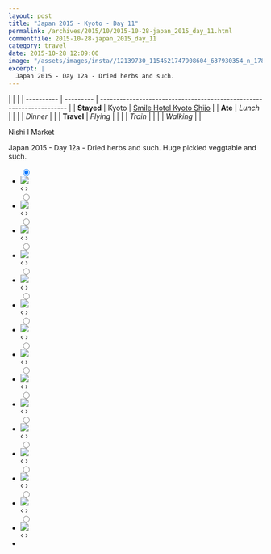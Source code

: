 ```yaml
---
layout: post
title: "Japan 2015 - Kyoto - Day 11"
permalink: /archives/2015/10/2015-10-28-japan_2015_day_11.html
commentfile: 2015-10-28-japan_2015_day_11
category: travel
date: 2015-10-28 12:09:00
image: "/assets/images/insta//12139730_1154521747908604_637930354_n_17845028107047535.jpg"
excerpt: |
  Japan 2015 - Day 12a - Dried herbs and such.
---
```


|            |           |
| ---------- | --------- | -------------------------------------------------------------------- |
| **Stayed** | Kyoto     | [Smile Hotel Kyoto Shijo](https://maps.app.goo.gl/pjVHpfHsrZjjza9B9) |
| **Ate**    | _Lunch_   |                                                                      |
|            | _Dinner_  |                                                                      |
| **Travel** | _Flying_  |                                                                      |
|            | _Train_   |                                                                      |
|            | _Walking_ |                                                                      |

Nishi I Market

Japan 2015 - Day 12a - Dried herbs and such.
Huge pickled veggtable and such.

<ul class="slides">
    <input type="radio" name="radio-btn" id="img-1" checked="checked" />
    <li class="slide-container">
        <div class="slide">
          <a href="/assets/images/insta//12080612_1669370563306574_1349333927_n_17845028122047535.jpg"><img src="/assets/images/insta//12080612_1669370563306574_1349333927_n_17845028122047535.jpg" /></a>
        </div>			
    	<div class="nav">
      	     <label for="img-15" class="prev">&#x2039;</label>
      	     <label for="img-2" class="next">&#x203a;</label>
    	 </div>
    </li>    <input type="radio" name="radio-btn" id="img-2"  />
    <li class="slide-container">
        <div class="slide">
          <a href="/assets/images/insta//12080474_976105769099143_1258242638_n_17845028134047535.jpg"><img src="/assets/images/insta//12080474_976105769099143_1258242638_n_17845028134047535.jpg" /></a>
        </div>			
    	<div class="nav">
      	     <label for="img-1" class="prev">&#x2039;</label>
      	     <label for="img-3" class="next">&#x203a;</label>
    	 </div>
    </li>    <input type="radio" name="radio-btn" id="img-3"  />
    <li class="slide-container">
        <div class="slide">
          <a href="/assets/images/insta//12145388_648267945275698_728914200_n_17845028146047535.jpg"><img src="/assets/images/insta//12145388_648267945275698_728914200_n_17845028146047535.jpg" /></a>
        </div>			
    	<div class="nav">
      	     <label for="img-2" class="prev">&#x2039;</label>
      	     <label for="img-4" class="next">&#x203a;</label>
    	 </div>
    </li>    <input type="radio" name="radio-btn" id="img-4"  />
    <li class="slide-container">
        <div class="slide">
          <a href="/assets/images/insta//12144296_548232568675079_915811541_n_17845028158047535.jpg"><img src="/assets/images/insta//12144296_548232568675079_915811541_n_17845028158047535.jpg" /></a>
        </div>			
    	<div class="nav">
      	     <label for="img-3" class="prev">&#x2039;</label>
      	     <label for="img-5" class="next">&#x203a;</label>
    	 </div>
    </li>    <input type="radio" name="radio-btn" id="img-5"  />
    <li class="slide-container">
        <div class="slide">
          <a href="/assets/images/insta//10424617_1641493319466797_895771687_n_17845028170047535.jpg"><img src="/assets/images/insta//10424617_1641493319466797_895771687_n_17845028170047535.jpg" /></a>
        </div>			
    	<div class="nav">
      	     <label for="img-4" class="prev">&#x2039;</label>
      	     <label for="img-6" class="next">&#x203a;</label>
    	 </div>
    </li>    <input type="radio" name="radio-btn" id="img-6"  />
    <li class="slide-container">
        <div class="slide">
          <a href="/assets/images/insta//12120306_1008956022502727_1483162582_n_17845028182047535.jpg"><img src="/assets/images/insta//12120306_1008956022502727_1483162582_n_17845028182047535.jpg" /></a>
        </div>			
    	<div class="nav">
      	     <label for="img-5" class="prev">&#x2039;</label>
      	     <label for="img-7" class="next">&#x203a;</label>
    	 </div>
    </li>    <input type="radio" name="radio-btn" id="img-7"  />
    <li class="slide-container">
        <div class="slide">
          <a href="/assets/images/insta//12132916_424038077800926_760396038_n_17845028197047535.jpg"><img src="/assets/images/insta//12132916_424038077800926_760396038_n_17845028197047535.jpg" /></a>
        </div>			
    	<div class="nav">
      	     <label for="img-6" class="prev">&#x2039;</label>
      	     <label for="img-8" class="next">&#x203a;</label>
    	 </div>
    </li>    <input type="radio" name="radio-btn" id="img-8"  />
    <li class="slide-container">
        <div class="slide">
          <a href="/assets/images/insta//12105061_1552068935013870_335847827_n_17845028218047535.jpg"><img src="/assets/images/insta//12105061_1552068935013870_335847827_n_17845028218047535.jpg" /></a>
        </div>			
    	<div class="nav">
      	     <label for="img-7" class="prev">&#x2039;</label>
      	     <label for="img-9" class="next">&#x203a;</label>
    	 </div>
    </li>    <input type="radio" name="radio-btn" id="img-9"  />
    <li class="slide-container">
        <div class="slide">
          <a href="/assets/images/insta//12142436_1097434693615034_201430253_n_17845028227047535.jpg"><img src="/assets/images/insta//12142436_1097434693615034_201430253_n_17845028227047535.jpg" /></a>
        </div>			
    	<div class="nav">
      	     <label for="img-8" class="prev">&#x2039;</label>
      	     <label for="img-10" class="next">&#x203a;</label>
    	 </div>
    </li>    <input type="radio" name="radio-btn" id="img-10"  />
    <li class="slide-container">
        <div class="slide">
          <a href="/assets/images/insta//12063180_524209147732631_1890203424_n_17845028239047535.jpg"><img src="/assets/images/insta//12063180_524209147732631_1890203424_n_17845028239047535.jpg" /></a>
        </div>			
    	<div class="nav">
      	     <label for="img-9" class="prev">&#x2039;</label>
      	     <label for="img-11" class="next">&#x203a;</label>
    	 </div>
    </li>    <input type="radio" name="radio-btn" id="img-11"  />
    <li class="slide-container">
        <div class="slide">
          <a href="/assets/images/insta//12145017_1486392271662035_1377428922_n_17845028260047535.jpg"><img src="/assets/images/insta//12145017_1486392271662035_1377428922_n_17845028260047535.jpg" /></a>
        </div>			
    	<div class="nav">
      	     <label for="img-10" class="prev">&#x2039;</label>
      	     <label for="img-12" class="next">&#x203a;</label>
    	 </div>
    </li>    <input type="radio" name="radio-btn" id="img-12"  />
    <li class="slide-container">
        <div class="slide">
          <a href="/assets/images/insta//12070980_587625358042769_699224231_n_17845028092047535.jpg"><img src="/assets/images/insta//12070980_587625358042769_699224231_n_17845028092047535.jpg" /></a>
        </div>			
    	<div class="nav">
      	     <label for="img-11" class="prev">&#x2039;</label>
      	     <label for="img-13" class="next">&#x203a;</label>
    	 </div>
    </li>    <input type="radio" name="radio-btn" id="img-13"  />
    <li class="slide-container">
        <div class="slide">
          <a href="/assets/images/insta//12145065_785162134922656_213847727_n_17845029256047535.jpg"><img src="/assets/images/insta//12145065_785162134922656_213847727_n_17845029256047535.jpg" /></a>
        </div>			
    	<div class="nav">
      	     <label for="img-12" class="prev">&#x2039;</label>
      	     <label for="img-14" class="next">&#x203a;</label>
    	 </div>
    </li>    <input type="radio" name="radio-btn" id="img-14"  />
    <li class="slide-container">
        <div class="slide">
          <a href="/assets/images/insta//12132945_552375598247872_1049472589_n_17845029271047535.jpg"><img src="/assets/images/insta//12132945_552375598247872_1049472589_n_17845029271047535.jpg" /></a>
        </div>			
    	<div class="nav">
      	     <label for="img-13" class="prev">&#x2039;</label>
      	     <label for="img-15" class="next">&#x203a;</label>
    	 </div>
    </li>
    <input type="radio" name="radio-btn" id="img-15" />
    <li class="slide-container">
        <div class="slide">
          <a href="/assets/images/insta//12139730_1154521747908604_637930354_n_17845028107047535.jpg"><img src="/assets/images/insta//12139730_1154521747908604_637930354_n_17845028107047535.jpg" /></a>
        </div>
    	<div class="nav">
      	     <label for="img-14" class="prev">&#x2039;</label>
      	     <label for="img-1" class="next">&#x203a;</label>
    	 </div>
    </li>
  <li class="nav-dots">
      <label for="img-1" class="nav-dot" id="img-dot-1"></label>
      <label for="img-2" class="nav-dot" id="img-dot-2"></label>
      <label for="img-3" class="nav-dot" id="img-dot-3"></label>
      <label for="img-4" class="nav-dot" id="img-dot-4"></label>
      <label for="img-5" class="nav-dot" id="img-dot-5"></label>
      <label for="img-6" class="nav-dot" id="img-dot-6"></label>
      <label for="img-7" class="nav-dot" id="img-dot-7"></label>
      <label for="img-8" class="nav-dot" id="img-dot-8"></label>
      <label for="img-9" class="nav-dot" id="img-dot-9"></label>
      <label for="img-10" class="nav-dot" id="img-dot-10"></label>
      <label for="img-11" class="nav-dot" id="img-dot-11"></label>
      <label for="img-12" class="nav-dot" id="img-dot-12"></label>
      <label for="img-13" class="nav-dot" id="img-dot-13"></label>
      <label for="img-14" class="nav-dot" id="img-dot-14"></label>
      <label for="img-15" class="nav-dot" id="img-dot-15"></label>
  </li>
</ul>
